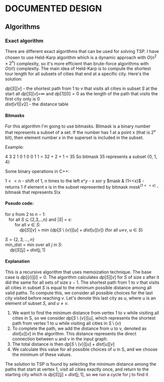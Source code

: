 # DOCUMENTED DESIGN

## Algorithms

### Exact algorithm

There are different exact algorithms that can be used for solving TSP. I have chosen to use Held-Karp algorithm which is a dynamic approach with $O(n^2 \times 2^n)$ complexity, so it's more efficient than brute-force algorithms with $O(n!)$ complexity. 
The main idea of Held-Karp is to compute the shortest tour length for all subsets of cities that end at a specific city. Here's the solution:

$dp[S][v]$ - the shortest path from $1$ to $v$ that visits all cities in subset $S$
at the start all $dp[S][v]=$&infin; and $dp[1][0]=0$ as the length of the path that visits the first city only is $0$ <br>
$dist[v1][v2]$ - the distance table 

#### Bitmasks

For this algorithm I'm going to use bitmasks. Bitmask is a binary number that represents a subset of a set. If the number has 1 at a point x (that is $2^x$ bit), then element number x in the superset is included in the subset. 

Example:

4 3 2 1 0
1 0 0 1 1  = 32 + 2 + 1 = 35
So bitmask 35 represents a subset {0, 1, 4}

Some binary operations in C++:

$1<<n$ - shift of 1, n times to the left
$x\^y$ - x xor y
$mask & (1<<x)$ - returns 1 if element x is in the subset represented by bitmask
$mask ^ (1<<x)$ - bitmask that represents S\x


#### Pseudo code:

for $s$ from $2$ to $n-1$:<br>
&nbsp;&nbsp;      for all $S$ &sube; {2,3,..,n} and $|S|$ = $s$: <br>
&nbsp; &nbsp; &nbsp; &nbsp;         for all $v∈S$: <br>
&nbsp; &nbsp; &nbsp; &nbsp; &nbsp; &nbsp;             $dp[S][v]$ = $min$ $\{dp[S\setminus\{v\}][u] + dist[u][v]\}$ (for all $u$&ne;$v$, $u∈S$)

 $S = \{2, 3, ..., n\}$ <br>
min_dist = min over all $j$ in $S$: <br>
&nbsp; &nbsp; $dp[S][j] + dist[j, 1]$


#### Explanation

This is a recursive algorithm that uses memoization technique. The base case is $dp[\{i\}][i]=0$. The algorithm calculates $dp[S][v]$ for $S$ of size $s$ after it did the same for all sets of size $s-1$. The shortest path from $1$ to $v$ that visits all cities in subset $S$ is equal to the minimum possible distance among all valid paths. To compute this, we consider all possible choices for the last city visited before reaching $v$. Let's denote this last city as $u$, where $u$ is an element of subset $S$, and $u ≠ v$. 

1. We want to find the minimum distance from vertex 1 to v while visiting all cities in S, so we consider $dp[S\setminus\{v\}][u]$, which represents the shortest path from vertex 1 to u while visiting all cities in $S\setminus\{v\}$
2. To complete the path, we add the distance from u to v, denoted as $dist[u][v]$  in the algorithm. This distance represents the direct connection between u and v in the input graph.
3. The total distance is then $dp[S\setminus\{v\}][u] + dist[u][v]$ 
4. We calculate this value for all possible choices of u in S, and we choose the minimum of these values.

The solution to TSP is found by selecting the minimum distance among the paths that start at vertex 1, visit all cities exactly once, and return to the starting city which is $dp[S][j] + dist[j, 1]$, so we run a cycle for j to find it